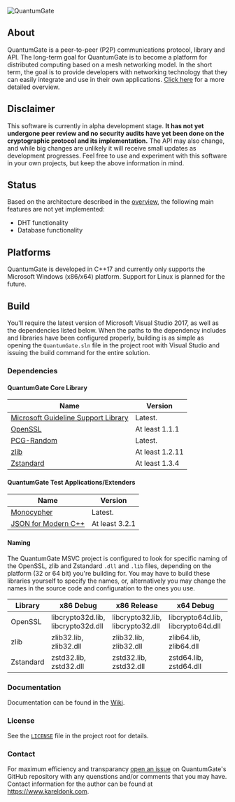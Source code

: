 ![QuantumGate](https://github.com/kareldonk/QuantumGate/blob/master/Graphics/Docs/splash.jpg)

## About

QuantumGate is a peer-to-peer (P2P) communications protocol, library and API. The long-term goal for QuantumGate is to become a platform for distributed computing based on a mesh networking model. In the short term, the goal is to provide developers with networking technology that they can easily integrate and use in their own applications. [Click here](https://github.com/kareldonk/QuantumGate/wiki/QuantumGate-Overview) for a more detailed overview.

## Disclaimer

This software is currently in alpha development stage. **It has not yet undergone peer review and no security audits have yet been done on the cryptographic protocol and its implementation.** The API may also change, and while big changes are unlikely it will receive small updates as development progresses. Feel free to use and experiment with this software in your own projects, but keep the above information in mind.

## Status

Based on the architecture described in the [overview](https://github.com/kareldonk/QuantumGate/wiki/QuantumGate-Overview), the following main features are not yet implemented:

- DHT functionality
- Database functionality

## Platforms

QuantumGate is developed in C++17 and currently only supports the Microsoft Windows (x86/x64) platform. Support for Linux is planned for the future.

## Build

You'll require the latest version of Microsoft Visual Studio 2017, as well as the dependencies listed below. When the paths to the dependency includes and libraries have been configured properly, building is as simple as opening the `QuantumGate.sln` file in the project root with Visual Studio and issuing the build command for the entire solution.

### Dependencies

#### QuantumGate Core Library

| Name | Version |
|------|---------|
| [Microsoft Guideline Support Library](https://github.com/Microsoft/GSL) | Latest. |
| [OpenSSL](https://github.com/openssl/openssl) | At least 1.1.1 |
| [PCG-Random](https://github.com/imneme/pcg-cpp) | Latest. |
| [zlib](https://github.com/madler/zlib) | At least 1.2.11 |
| [Zstandard](https://github.com/facebook/zstd) | At least 1.3.4 |

#### QuantumGate Test Applications/Extenders

| Name | Version |
|------|---------|
| [Monocypher](https://github.com/LoupVaillant/Monocypher) | Latest. |
| [JSON for Modern C++](https://github.com/nlohmann/json) | At least 3.2.1 |

#### Naming

The QuantumGate MSVC project is configured to look for specific naming of the OpenSSL, zlib and Zstandard `.dll` and `.lib` files, depending on the platform (32 or 64 bit) you're building for. You may have to build these libraries yourself to specify the names, or, alternatively you may change the names in the source code and configuration to the ones you use.

| Library | x86 Debug | x86 Release | x64 Debug | x64 Release |
|---------|-----------|-------------|-----------|-------------|
| OpenSSL | libcrypto32d.lib, libcrypto32d.dll | libcrypto32.lib, libcrypto32.dll | libcrypto64d.lib, libcrypto64d.dll | libcrypto64.lib, libcrypto64.dll |
| zlib | zlib32.lib, zlib32.dll | zlib32.lib, zlib32.dll | zlib64.lib, zlib64.dll | zlib64.lib, zlib64.dll |
| Zstandard | zstd32.lib, zstd32.dll | zstd32.lib, zstd32.dll | zstd64.lib, zstd64.dll | zstd64.lib, zstd64.dll |

### Documentation

Documentation can be found in the [Wiki](https://github.com/kareldonk/QuantumGate/wiki).

### License

See the [`LICENSE`](https://github.com/kareldonk/QuantumGate/blob/master/LICENSE) file in the project root for details.

### Contact

For maximum efficiency and transparancy [open an issue](https://github.com/kareldonk/QuantumGate/issues) on QuantumGate's GitHub repository with any quenstions and/or comments that you may have. Contact information for the author can be found at https://www.kareldonk.com.
